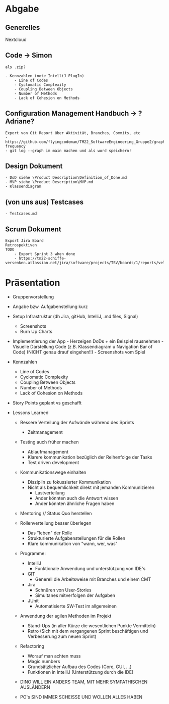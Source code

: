 # Abgabe

## Generelles
Nextcloud



## Code -> Simon
	als .zip?
	
	- Kennzahlen (note IntelliJ PlugIn)
		- Line of Codes
		- Cyclomatic Complexity
		- Coupling Between Objects
		- Number of Methods
		- Lack of Cohesion on Methods
	
## Configuration Management Handbuch -> ?Adriane?
	Export von Git Report über Aktivität, Branches, Commits, etc
	- https://github.com/flyingcodeman/TM22_SoftwareEngineering_Gruppe2/graphs/code-frequency
	- git log --graph im main machen und als word speichern!
	
	
## Design Dokument
	- DoD siehe \Product Description\Definition_of_Done.md
	- MVP siehe \Product Description\MVP.md
	- Klassendiagram

## (von uns aus) Testcases
	- Testcases.md
	
## Scrum Dokument
	Export Jira Board
	Retrospektiven
	TODO
		- Export Sprint 3 when done
		- https://tm22-schiffe-versenken.atlassian.net/jira/software/projects/TSV/boards/1/reports/velocity
		
# Präsentation
- Gruppenvorstellung
- Angabe bzw. Aufgabenstellung kurz
- Setup Infrastruktur (dh Jira, gitHub, IntelliJ, .md files, Signal)
  - Screenshots
  - Burn Up Charts
- Implementierung der App
        - Herzeigen DoDs + ein Beispiel rausnehmen
        - Visuelle Darstellung Code (z.B. Klassendiagram u Navigation Bar of Code) (NICHT genau drauf eingehen!!)
        - Screenshots vom Spiel
- Kennzahlen
  - Line of Codes
  - Cyclomatic Complexity
  - Coupling Between Objects
  - Number of Methods
  - Lack of Cohesion on Methods

- Story Points geplant vs geschafft
		
- Lessons Learned
  - Bessere Verteilung der Aufwände während des Sprints
    - Zeitmanagement 
  - Testing auch früher machen
    - Ablaufmanagement
    - Klarere kommunikation bezüglich der Reihenfolge der Tasks
    - Test driven development
  - Kommunikationswege einhalten
    - Disziplin zu fokussierter Kommunikation 
    - Nicht als bequemlichkeit direkt mit jemanden Kommunizieren
      - Lastverteilung 
      - Ander könnten auch die Antwort wissen
      - Ander könnten ähnliche Fragen haben
  - Mentoring // Status Quo herstellen
  - Rollenverteilung besser überlegen
    - Das "leben" der Rolle
    - Strukturierte Aufgabenstellungen für die Rollen
    - Klare kommunikation von "wann, wer, was"
  - Programme:
    - IntelliJ
      - Funktionale Anwendung und unterstützung von IDE's 
    - GIT 
      - Generell die Arbeitsweise mit Branches und einem CMT 
    - Jira
      - Schnüren von User-Stories
      - Simultanes mitverfolgen der Aufgaben 
    - JUnit
      - Automatisierte SW-Test im allgemeinen 
  - Anwendung der agilen Methoden im Projekt 
    - Stand-Ups (in aller Kürze die wesentlichen Punkte Vermitteln)
    - Retro (Sich mit dem vergangenen Sprint beschäftigen und Verbesserung zum neuen Sprint)
  - Refactoring 
    - Worauf man achten muss
    - Magic numbers 
    - Grundsätzlicher Aufbau des Codes (Core, GUI, ...) 
    - Funktionen in IntelliJ (Unterstützung durch die IDE)


  - DINO WILL EIN ANDERS TEAM, MIT MEHR SYMPATHISCHEN AUSLÄNDERN 
  - PO's SIND IMMER SCHEISSE UND WOLLEN ALLES HABEN 
		

